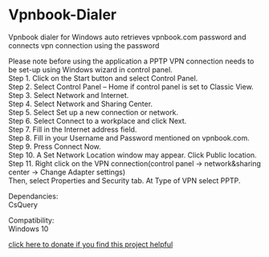 # Vpnbook-Dialer  
Vpnbook dialer for Windows auto retrieves vpnbook.com password and connects vpn connection using the password  
  
Please note before using the application a PPTP VPN connection needs to be set-up using Windows wizard in control panel.  
Step 1. Click on the Start button and select Control Panel.  
Step 2. Select Control Panel – Home if control panel is set to Classic View.  
Step 3. Select Network and Internet.  
Step 4. Select Network and Sharing Center.  
Step 5. Select Set up a new connection or network.  
Step 6. Select Connect to a workplace and click Next.  
Step 7. Fill in the Internet address field.  
Step 8. Fill in your Username and Password mentioned on vpnbook.com.    
Step 9. Press Connect Now.    
Step 10. A Set Network Location window may appear. Click Public location.  
Step 11. Right click on the VPN connection(control panel -> network&sharing center -> Change Adapter settings)  
Then, select Properties and Security tab. At Type of VPN select PPTP.   
  
Dependancies:  
CsQuery  
  
Compatibility:  
Windows 10  

[click here to donate if you find this project helpful](https://paypal.me/nitinsa1?locale.x=en_GB)
